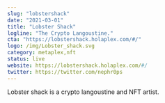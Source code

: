```yaml
---
slug: "lobstershack"
date: "2021-03-01"
title: "Lobster Shack"
logline: "The Crypto Langoustine."
cta: "https://lobstershack.holaplex.com/#/"
logo: /img/Lobster_shack.svg
category: metaplex,nft
status: live
website: https://lobstershack.holaplex.com/#/
twitter: https://twitter.com/nephr0ps
---
```


Lobster shack is a crypto langoustine and NFT artist.
